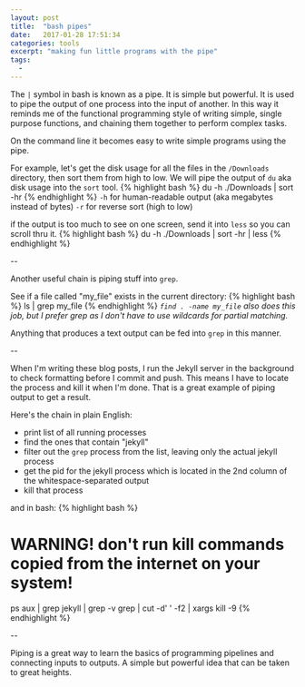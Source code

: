 ```yaml
---
layout: post
title:  "bash pipes"
date:   2017-01-28 17:51:34
categories: tools
excerpt: "making fun little programs with the pipe"
tags:
  -
---
```

The `|` symbol in bash is known as a pipe.  It is simple but powerful.  It is used to pipe the output of one process into the input of another.  In this way it reminds me of the functional programming style of writing simple, single purpose functions, and chaining them together to perform complex tasks.

On the command line it becomes easy to write simple programs using the pipe.

For example, let's get the disk usage for all the files in the `/Downloads` directory, then sort them from high to low.  We will pipe the output of `du` aka disk usage into the `sort` tool.
{% highlight bash %}
du -h ./Downloads | sort -hr
{% endhighlight %}
`-h` for human-readable output (aka megabytes instead of bytes)
`-r` for reverse sort (high to low)

if the output is too much to see on one screen, send it into `less` so you can scroll thru it.
{% highlight bash %}
du -h ./Downloads | sort -hr | less
{% endhighlight %}

--

Another useful chain is piping stuff into `grep`.

See if a file called "my_file" exists in the current directory:
{% highlight bash %}
ls | grep my_file
{% endhighlight %}
*`find . -name my_file` also does this job, but I prefer grep as I don't have to use wildcards for partial matching.*

Anything that produces a text output can be fed into `grep` in this manner.  

--

When I'm writing these blog posts, I run the Jekyll server in the background to check formatting before I commit and push.  This means I have to locate the process and kill it when I'm done.  That is a great example of piping output to get a result.  

Here's the chain in plain English:

* print list of all running processes
* find the ones that contain "jekyll"
* filter out the `grep` process from the list, leaving only the actual jekyll process
* get the pid for the jekyll process which is located in the 2nd column of the whitespace-separated output
* kill that process

and in bash:
{% highlight bash %}
# WARNING! don't run kill commands copied from the internet on your system!

ps aux | grep jekyll | grep -v grep | cut -d' ' -f2 | xargs kill -9
{% endhighlight %}

--

Piping is a great way to learn the basics of programming pipelines and connecting inputs to outputs.  A simple but powerful idea that can be taken to great heights.
